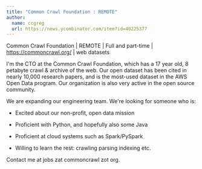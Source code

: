 ```yaml
---
title: "Common Crawl Foundation : REMOTE"
author:
  name: ccgreg
  url: https://news.ycombinator.com/item?id=40225377
---
```

Common Crawl Foundation | REMOTE | Full and part-time | <a href="https:&#x2F;&#x2F;commoncrawl.org&#x2F;" rel="nofollow">https:&#x2F;&#x2F;commoncrawl.org&#x2F;</a> | web datasets

I&#x27;m the CTO at the Common Crawl Foundation, which has a 17 year old, 8 petabyte crawl &amp; archive of the web. Our open dataset has been cited in nearly 10,000 research papers, and is the most-used dataset in the AWS Open Data program. Our organization is also very active in the open source community.

We are expanding our engineering team. We&#x27;re looking for someone who is:

* Excited about our non-profit, open data mission

* Proficient with Python, and hopefully also some Java

* Proficient at cloud systems such as Spark&#x2F;PySpark

* Willing to learn the rest: crawling parsing indexing etc.

Contact me at jobs zat commoncrawl zot org.
